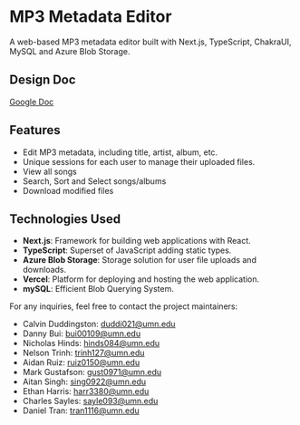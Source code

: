 # MP3 Metadata Editor

A web-based MP3 metadata editor built with Next.js, TypeScript, ChakraUI, MySQL and Azure Blob Storage.

## Design Doc

[Google Doc](https://docs.google.com/document/d/1bkD40GM4VroXaYY5UScWF6WjU58Q6NS_1-z4f8bT9y4/edit?usp=sharing)

## Features

- Edit MP3 metadata, including title, artist, album, etc.
- Unique sessions for each user to manage their uploaded files.
- View all songs
- Search, Sort and Select songs/albums
- Download modified files

## Technologies Used

- **Next.js**: Framework for building web applications with React.
- **TypeScript**: Superset of JavaScript adding static types.
- **Azure Blob Storage**: Storage solution for user file uploads and downloads.
- **Vercel**: Platform for deploying and hosting the web application.
- **mySQL**: Efficient Blob Querying System.

For any inquiries, feel free to contact the project maintainers:

- Calvin Duddingston: duddi021@umn.edu
- Danny Bui: bui00109@umn.edu
- Nicholas Hinds: hinds084@umn.edu
- Nelson Trinh: trinh127@umn.edu
- Aidan Ruiz: ruiz0150@umn.edu
- Mark Gustafson: gust0971@umn.edu
- Aitan Singh: sing0922@umn.edu
- Ethan Harris: harr3380@umn.edu
- Charles Sayles: sayle093@umn.edu
- Daniel Tran: tran1116@umn.edu
